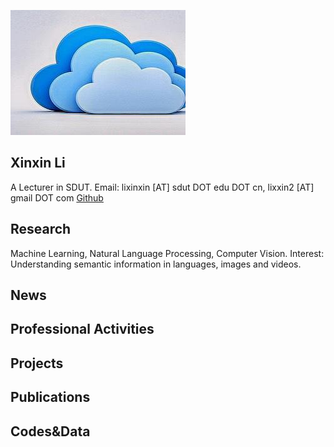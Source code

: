 
![](images/1.jpg)

## Xinxin Li
A Lecturer in SDUT.
Email: lixinxin [AT] sdut DOT edu DOT cn, lixxin2 [AT] gmail DOT com
[Github](https:/github.com/lixxin2)

## Research

Machine Learning, Natural Language Processing, Computer Vision.
Interest: Understanding semantic information in languages, images and videos.

## News

## Professional Activities

## Projects

## Publications

## Codes&Data
